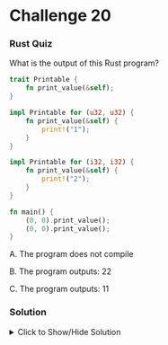 # Challenge 20

### Rust Quiz

What is the output of this Rust program?

```rust
trait Printable {
    fn print_value(&self);
}

impl Printable for (u32, u32) {
    fn print_value(&self) {
        print!("1");
    }
}

impl Printable for (i32, i32) {
    fn print_value(&self) {
        print!("2");
    }
}

fn main() {
    (0, 0).print_value();
    (0, 0).print_value();
}
```

A. The program does not compile

B. The program outputs: 22

C. The program outputs: 11


### Solution

<details>
<summary>Click to Show/Hide Solution</summary>

Answer
B. The program outputs: 22

Why?
The code will print "22" due to a combination of Rust's type inference, default integral type behaviour, and trait resolution mechanisms.

Rust infers types automatically based on context. In our case, both (0, 0) and (0, 0,) are inferred as tuples of type (i32, i32). The trailing comma in (0, 0,) doesn't affect the type here because it's a 2-tuple, and trailing commas are optional for tuples with more than one element.

Trait Resolution and Ambiguity Preference

In the code we defined a trait Printable with implementations for tuples of type (u32, u32) and (i32, i32). When calling print_value on both tuples, Rust needs to find a matching implementation. Since both tuples are inferred as (i32, i32), there's a potential ambiguity.

However, Rust prioritizes the default integral type (i32) during trait resolution. As a result, the implementation for (i32, i32) is chosen in both cases, leading to "2" being printed twice.
</details>